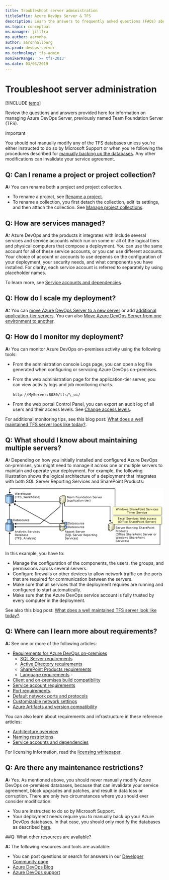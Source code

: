 ```yaml
---
title: Troubleshoot server administration
titleSuffix: Azure DevOps Server & TFS  
description: Learn the answers to frequently asked questions (FAQs) about server administration
ms.topic: conceptual
ms.manager: jillfra
ms.author: aaronha
author: aaronhallberg
ms.prod: devops-server
ms.technology: tfs-admin
monikerRange: '>= tfs-2013'
ms.date: 03/05/2019
--- 
```


# Troubleshoot server administration

[!INCLUDE [temp](_shared/version-tfs-all-versions.md)]

Review the questions and answers provided here for information on managing Azure DevOps Server, previously named Team Foundation Server (TFS). 


> [!IMPORTANT]
> You should not manually modify any of the TFS databases unless you're
> either instructed to do so by Microsoft Support or when you're
> following the procedures described for [manually backing up the databases](admin/backup/manually-backup-tfs.md).  Any other modifications can invalidate your service agreement.


## Q: Can I rename a project or project collection?

**A:** You can rename both a project and project collection. 
- To rename a project, see [Rename a project](/azure/devops/organizations/projects/rename-project). 
- To rename a collection, you first detach the collection, edit its 
settings, and then attach the collection. See [Manage project collections](admin/manage-project-collections.md).

## Q: How are services managed?

**A:** Azure DevOps and the products it integrates with
include several services and service accounts which run on some or all
of the logical tiers and physical computers that compose a deployment.
You can use the same account for all of these service accounts, or you
can use different accounts. Your choice of account or accounts to use
depends on the configuration of your deployment, your security needs,
and what components you have installed. For clarity, each service
account is referred to separately by using placeholder names.

To learn more, see [Service accounts and dependencies](admin/service-accounts-dependencies.md).

## Q: How do I scale my deployment?

**A:** You can [move Azure DevOps Server to a new server](admin/move-clone-hardware.md)
or add [additional application-tier servers](admin/backup/restore-application-tier-server.md). You can 
also [Move Azure DevOps Server  from one environment to another](admin/move-across-domains.md).

## Q: How do I monitor my deployment?

<!--- QUESTION: anything more to add here. Note GrantH blog no longer active --> 

**A:** You can monitor Azure DevOps on-premises activity using the following tools:
- From the administration console Logs page, you can open a log file generated when configuring or servicing Azure DevOps on-premises.  
- From the web administration page for the application-tier server, you can view activity logs and job monitoring charts.  

	`http://MyServer:8080/tfs/\_oi/`

<!--- Granth blog is no longer active
	To learn more, see this blog post: [New tools for TFS
    Administrators](http://blogs.msdn.com/b/granth/archive/2013/02/13/tfs2012-new-tools-for-tfs-administrators.aspx).  -->
- From the web portal Control Panel, you can export an audit log
    of all users and their access levels. See [Change access levels](/azure/devops/security/change-access-levels).

For additional monitoring tips, see this blog post: [What does a well
maintained TFS server look
like today?](https://www.danielstocker.net/what-does-a-well-maintained-tfs-server-look-like-today/).

## Q: What should I know about maintaining multiple servers?

**A:** Depending on how you initially installed
and configured Azure DevOps on-premises, you might
need to manage it across one or multiple servers to maintain and
operate your deployment. For example, the following illustration shows
the logical architecture of a deployment that integrates with
both SQL Server Reporting Services and SharePoint Products:

![Database relationships with SharePoint Products](admin/_img/db-relationships-with-sharepoint.png)

In this example, you have to:
- Manage the configuration of the components, the users, the groups, and permissions across several servers. 
- Configure firewalls or other devices to allow network traffic on the
ports that are required for communication between the servers. 
- Make sure that all services that the deployment requires are running
and configured to start automatically. 
- Make sure that the Azure DevOps service account is fully trusted by every computer in the deployment. 

See also this blog post: [What does a well
maintained TFS server look
like today?](https://www.danielstocker.net/what-does-a-well-maintained-tfs-server-look-like-today/).

## Q: Where can I learn more about requirements?

**A:** See one or more of the following articles:

- [Requirements for Azure DevOps on-premises](requirements.md)
	- [SQL Server requirements](requirements.md#sql-server)
	- [Active Directory requirements](requirements.md)
	- [SharePoint Products requirements](requirements.md#sharepoint)
	- [Language requirements](requirements.md#languages)	- 
- [Client and on-premises build compatibility](compatibility.md)
- [Service account requirements](account-requirements.md)
- [Port requirements](architecture/required-ports.md).
- [Default network ports and protocols](./architecture/architecture.md#default-network-settings)
- [Customizable network settings](./architecture/architecture.md#customizable-network-settings)
- [Azure Artifacts and version compatibility](/azure/devops/artifacts/overview?view=vsts#versions-and-compatibility)

You can also learn about requirements and infrastructure in these reference articles:
-   [Architecture overview](architecture/architecture.md)
-   [Naming restrictions](/azure/devops/collaborate/naming-restrictions)
-   [Service accounts and dependencies](admin/service-accounts-dependencies.md)

For licensing information, read the [licensing whitepaper](https://www.microsoft.com/download/details.aspx?id=13350).


## Q: Are there any maintenance restrictions?

**A:** Yes. As mentioned above, you should never manually modify Azure DevOps on-premises 
databases, because that can invalidate your service agreement, block
upgrades and patches, and result in data loss or corruption. There are
only two circumstances where you should ever consider modification:
-   You are instructed to do so by Microsoft Support.
-   Your deployment needs require you to manually back up your
    Azure DevOps databases. In that case, you should only modify the databases as
    described [here](./admin/backup/manually-backup-tfs.md).

##Q: What other resources are available?

**A:** The following resources and tools are available:

- You can post questions or search for answers in our [Developer Community page](https://developercommunity.visualstudio.com/content/problem/post.html?space=21)
- [Azure DevOps Blog](http://go.microsoft.com/fwlink/?LinkId=254496)
- [Azure DevOps support](https://azure.microsoft.com/en-us/support/devops/)
